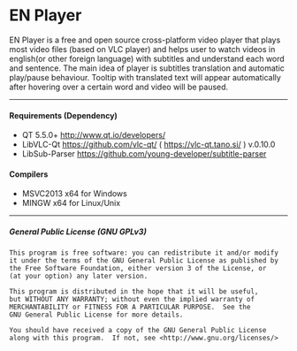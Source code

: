 # EN Player
EN Player is a free and open source cross-platform video player that plays most video files (based on VLC player) and helps user to watch videos in english(or other foreign language) with subtitles and understand each word and sentence.
The main idea of player is subtitles translation and automatic play/pause behaviour. Tooltip with translated text will appear automatically after hovering over a certain word and video will be paused.
___
#### Requirements (Dependency)
- QT 5.5.0+  http://www.qt.io/developers/
- LibVLC-Qt  https://github.com/vlc-qt/ ( https://vlc-qt.tano.si/ ) v.0.10.0
- LibSub-Parser https://github.com/young-developer/subtitle-parser

#### Compilers
- MSVC2013 x64 for Windows  
- MINGW x64 for Linux/Unix

___
##### General Public License (GNU GPLv3)
```
This program is free software: you can redistribute it and/or modify
it under the terms of the GNU General Public License as published by
the Free Software Foundation, either version 3 of the License, or
(at your option) any later version.

This program is distributed in the hope that it will be useful,
but WITHOUT ANY WARRANTY; without even the implied warranty of
MERCHANTABILITY or FITNESS FOR A PARTICULAR PURPOSE.  See the
GNU General Public License for more details.

You should have received a copy of the GNU General Public License
along with this program.  If not, see <http://www.gnu.org/licenses/>
